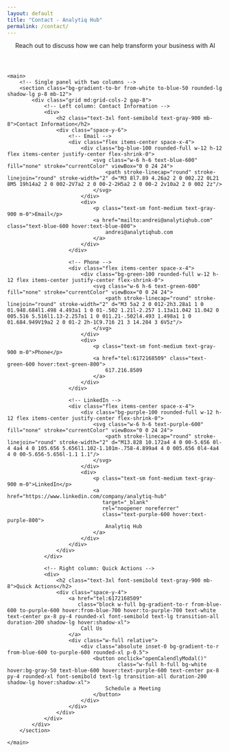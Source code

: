 ```yaml
---
layout: default
title: "Contact - Analytiq Hub"
permalink: /contact/
---
```


<div class="max-w-6xl mx-auto px-4 sm:px-6 md:px-8 py-4 md:py-12">
    <header class="text-center md:mb-12 mb-8">
        <p class="text-xl text-gray-600 mb-8">
            Reach out to discuss how we can help transform your business with AI
        </p>
    </header>

    <main>
        <!-- Single panel with two columns -->
        <section class="bg-gradient-to-br from-white to-blue-50 rounded-lg shadow-lg p-8 mb-12">
            <div class="grid md:grid-cols-2 gap-8">
                <!-- Left column: Contact Information -->
                <div>
                    <h2 class="text-3xl font-semibold text-gray-900 mb-8">Contact Information</h2>
                    <div class="space-y-6">
                        <!-- Email -->
                        <div class="flex items-center space-x-4">
                            <div class="bg-blue-100 rounded-full w-12 h-12 flex items-center justify-center flex-shrink-0">
                                <svg class="w-6 h-6 text-blue-600" fill="none" stroke="currentColor" viewBox="0 0 24 24">
                                    <path stroke-linecap="round" stroke-linejoin="round" stroke-width="2" d="M3 8l7.89 4.26a2 2 0 002.22 0L21 8M5 19h14a2 2 0 002-2V7a2 2 0 00-2-2H5a2 2 0 00-2 2v10a2 2 0 002 2z"/>
                                </svg>
                            </div>
                            <div>
                                <p class="text-sm font-medium text-gray-900 m-0">Email</p>
                                <a href="mailto:andrei@analytiqhub.com" class="text-blue-600 hover:text-blue-800">
                                    andrei@analytiqhub.com
                                </a>
                            </div>
                        </div>

                        <!-- Phone -->
                        <div class="flex items-center space-x-4">
                            <div class="bg-green-100 rounded-full w-12 h-12 flex items-center justify-center flex-shrink-0">
                                <svg class="w-6 h-6 text-green-600" fill="none" stroke="currentColor" viewBox="0 0 24 24">
                                    <path stroke-linecap="round" stroke-linejoin="round" stroke-width="2" d="M3 5a2 2 0 012-2h3.28a1 1 0 01.948.684l1.498 4.493a1 1 0 01-.502 1.21l-2.257 1.13a11.042 11.042 0 005.516 5.516l1.13-2.257a1 1 0 011.21-.502l4.493 1.498a1 1 0 01.684.949V19a2 2 0 01-2 2h-1C9.716 21 3 14.284 3 6V5z"/>
                                </svg>
                            </div>
                            <div>
                                <p class="text-sm font-medium text-gray-900 m-0">Phone</p>
                                <a href="tel:6172168509" class="text-green-600 hover:text-green-800">
                                    617.216.8509
                                </a>
                            </div>
                        </div>

                        <!-- LinkedIn -->
                        <div class="flex items-center space-x-4">
                            <div class="bg-purple-100 rounded-full w-12 h-12 flex items-center justify-center flex-shrink-0">
                                <svg class="w-6 h-6 text-purple-600" fill="none" stroke="currentColor" viewBox="0 0 24 24">
                                    <path stroke-linecap="round" stroke-linejoin="round" stroke-width="2" d="M13.828 10.172a4 4 0 00-5.656 0l-4 4a4 4 0 105.656 5.656l1.102-1.101m-.758-4.899a4 4 0 005.656 0l4-4a4 4 0 00-5.656-5.656l-1.1 1.1"/>
                                </svg>
                            </div>
                            <div>
                                <p class="text-sm font-medium text-gray-900 m-0">LinkedIn</p>
                                <a href="https://www.linkedin.com/company/analytiq-hub" 
                                   target="_blank"
                                   rel="noopener noreferrer"
                                   class="text-purple-600 hover:text-purple-800">
                                    Analytiq Hub
                                </a>
                            </div>
                        </div>
                    </div>
                </div>

                <!-- Right column: Quick Actions -->
                <div>
                    <h2 class="text-3xl font-semibold text-gray-900 mb-8">Quick Actions</h2>
                    <div class="space-y-4">
                        <a href="tel:6172168509" 
                           class="block w-full bg-gradient-to-r from-blue-600 to-purple-600 hover:from-blue-700 hover:to-purple-700 text-white text-center px-8 py-4 rounded-xl font-semibold text-lg transition-all duration-200 shadow-lg hover:shadow-xl">
                            Call Us
                        </a>
                        <div class="w-full relative">
                            <div class="absolute inset-0 bg-gradient-to-r from-blue-600 to-purple-600 rounded-xl p-0.5">
                                <button onclick="openCalendlyModal()" 
                                        class="w-full h-full bg-white hover:bg-gray-50 text-blue-600 hover:text-purple-600 text-center px-8 py-4 rounded-xl font-semibold text-lg transition-all duration-200 shadow-lg hover:shadow-xl">
                                    Schedule a Meeting
                                </button>
                            </div>
                        </div>
                    </div>
                </div>
            </div>
        </section>

    </main>
</div>